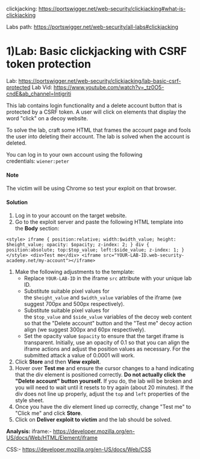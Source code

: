 clickjacking: https://portswigger.net/web-security/clickjacking#what-is-clickjacking

Labs path:  https://portswigger.net/web-security/all-labs#clickjacking

# 1)Lab: Basic clickjacking with CSRF token protection

Lab: https://portswigger.net/web-security/clickjacking/lab-basic-csrf-protected
Lab Vid: https://www.youtube.com/watch?v=_tz0O5-cndE&ab_channel=Intigriti

This lab contains login functionality and a delete account button that is protected by a CSRF token. A user will click on elements that display the word "click" on a decoy website.

To solve the lab, craft some HTML that frames the account page and fools the user into deleting their account. The lab is solved when the account is deleted.

You can log in to your own account using the following credentials: `wiener:peter`


#### Note

The victim will be using Chrome so test your exploit on that browser.


#### Solution
1. Log in to your account on the target website.
2. Go to the exploit server and paste the following HTML template into the **Body** section:
```
<style> iframe { position:relative; width:$width_value; height: $height_value; opacity: $opacity; z-index: 2; } div { position:absolute; top:$top_value; left:$side_value; z-index: 1; } </style> <div>Test me</div> <iframe src="YOUR-LAB-ID.web-security-academy.net/my-account"></iframe>
```

1. Make the following adjustments to the template:
    - Replace `YOUR-LAB-ID` in the iframe `src` attribute with your unique lab ID.
    - Substitute suitable pixel values for the `$height_value` and `$width_value` variables of the iframe (we suggest 700px and 500px respectively).
    - Substitute suitable pixel values for the `$top_value` and `$side_value` variables of the decoy web content so that the "Delete account" button and the "Test me" decoy action align (we suggest 300px and 60px respectively).
    - Set the opacity value `$opacity` to ensure that the target iframe is transparent. Initially, use an opacity of 0.1 so that you can align the iframe actions and adjust the position values as necessary. For the submitted attack a value of 0.0001 will work.
2. Click **Store** and then **View exploit**.
3. Hover over **Test me** and ensure the cursor changes to a hand indicating that the div element is positioned correctly. **Do not actually click the "Delete account" button yourself.** If you do, the lab will be broken and you will need to wait until it resets to try again (about 20 minutes). If the div does not line up properly, adjust the `top` and `left` properties of the style sheet.
4. Once you have the div element lined up correctly, change "Test me" to "Click me" and click **Store**.
5. Click on **Deliver exploit to victim** and the lab should be solved.

**Analysis:**
iframe:- https://developer.mozilla.org/en-US/docs/Web/HTML/Element/iframe

CSS:- https://developer.mozilla.org/en-US/docs/Web/CSS
